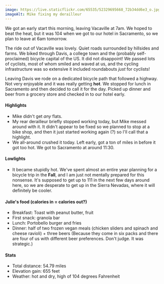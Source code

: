 ```yaml
---
image: https://live.staticflickr.com/65535/52329695668_72b34dd6e3_o.jpg
imageAlt: Mike fixing my derailleur 
---
```


We got an early start this morning, leaving Vacaville at 7am. We hoped to beat the heat, but it was 104 when we got to our hotel in Sacramento, so we plan to leave at 6am tomorrow.

The ride out of Vacaville was lovely. Quiet roads surrounded by hillsides and farms. We biked through Davis, a college town and the (probably self-proclaimed) bicycle capital of the US. It did not disappoint! We passed lots of cyclists, most of whom smiled and waved at us, and the cycling infrastructure was so extensive it included roundabouts _just_ for cyclists! 

Leaving Davis we rode on a dedicated bicycle path that followed a highway. Not very enjoyable and it was really getting __hot__. We stopped for lunch in Sacramento and then decided to call it for the day. Picked up dinner and beer from a grocery store and checked in to our hotel early. 


#### Highlights
- Mike didn't get _any_ flats.
- My rear derailleur briefly stopped working today, but Mike messed around with it. It didn't appear to be fixed so we planned to stop at a bike shop, and then it just started working again (?) so I'll call that a highlight.
- We all-around crushed it today. Left early, got a ton of miles in before it got too hot. We got to Sacramento at around 11:30.

#### Lowlights
- It became stupidly hot. We've spent almost an entire year planning for a bicycle trip in the __Fall__, and I am just not mentally prepared for this nonsense. It's supposed to get up to 111 in the next few days around here, so we are desperate to get up in the Sierra Nevadas, where it will definitely be cooler.

#### Julie's food (calories in = calories out?)
- Breakfast: Toast with peanut butter, fruit
- First snack: granola bar
- Lunch: Portobello burger and fries
- Dinner: half of two frozen vegan meals (chicken sliders and spinach and cheese ravioli) +  three beers (Because they come in six packs and there are four of us with different beer preferences. Don't judge. It was strategic.)

#### Stats
- Total distance: 54.79 miles
- Elevation gain: 655 feet
- Weather: hot and dry, high of 104 degrees Fahrenheit

